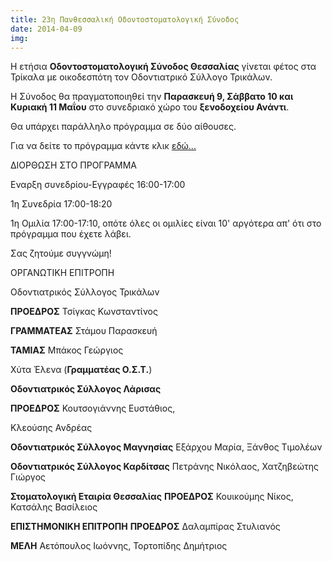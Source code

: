 ```yaml
---
title: 23η Πανθεσσαλική Οδοντοστοματολογική Σύνοδος
date: 2014-04-09
img: 
---
```

Η ετήσια **Οδοντοστοματολογική Σύνοδος Θεσσαλίας** γίνεται φέτος στα Τρίκαλα με οικοδεσπότη τον Οδοντιατρικό Σύλλογο Τρικάλων.

Η Σύνοδος θα πραγματοποιηθεί την **Παρασκευή 9, Σάββατο 10 και Κυριακή 11 Μαΐου** στο συνεδριακό χώρο του **ξενοδοχείου Ανάντι**.

Θα υπάρχει παράλληλο πρόγραμμα σε δύο αίθουσες.

Για να δείτε το πρόγραμμα κάντε κλικ [εδώ...]({{site.baseurl}}/files/docs/events-2014-04-09-67.pdf)

ΔΙΟΡΘΩΣΗ ΣΤΟ ΠΡΟΓΡΑΜΜΑ

Εναρξη συνεδρίου-Εγγραφές  16:00-17:00

1η Συνεδρία 17:00-18:20

1η Ομιλία 17:00-17:10,  οπότε όλες οι ομιλίες είναι 10' αργότερα απ' ότι στο πρόγραμμα που έχετε λάβει.

Σας ζητούμε συγγνώμη!

 

ΟΡΓΑΝΩTIΚΗ ΕΠITΡΟΠΗ

Οδοντιατρικός Σύλλογος Τρικάλων

**ΠΡΟΕΔΡΟΣ**
Τσίγκας Κωνσταντίνος

**ΓΡΑΜΜΑΤΕΑΣ**
Στάμου Παρασκευή

**ΤΑΜΙΑΣ**
Μπάκος Γεώργιος

Χύτα Έλενα (**Γραμματέας Ο.Σ.Τ.**)

**Οδοντιατρικός Σύλλογος Λάρισας**

**ΠΡΟΕΔΡΟΣ**
Κουτσογιάννης Ευστάθιος,

Κλεούσης Ανδρέας

**Οδοντιατρικός Σύλλογος Μαγνησίας**
Εξάρχου Μαρία,
Ξάνθος Τιμολέων

**Οδοντιατρικός Σύλλογος Καρδίτσας**
Πετράνης Νικόλαος, 
Χατζηβεώτης Γιώργος

**Στοματολογική Εταιρία Θεσσαλίας**
**ΠΡΟΕΔΡΟΣ**
Κουικούμης Νίκος, 
Κατσάλης Βασίλειος

**ΕΠΙΣΤΗΜΟΝΙΚΗ ΕΠΙΤΡΟΠΗ**
**ΠΡΟΕΔΡΟΣ**
Δαλαμπίρας Στυλιανός

**ΜΕΛΗ**
Αετόπουλος Ιωόννης, 
Τορτοπίδης Δημήτριος